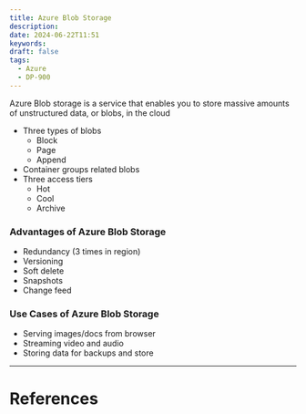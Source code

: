 ```yaml
---
title: Azure Blob Storage
description: 
date: 2024-06-22T11:51
keywords: 
draft: false
tags:
  - Azure
  - DP-900
---
```

Azure Blob storage is a service that enables you to store massive amounts of unstructured data, or blobs, in the cloud

- Three types of blobs
    - Block
    - Page
    - Append
- Container groups related blobs
- Three access tiers
	- Hot
	- Cool
	- Archive
### Advantages of Azure Blob Storage
- Redundancy (3 times in region)
- Versioning
- Soft delete
- Snapshots
- Change feed
### Use Cases of Azure Blob Storage
- Serving images/docs from browser
- Streaming video and audio
- Storing data for backups and store

---
# References
